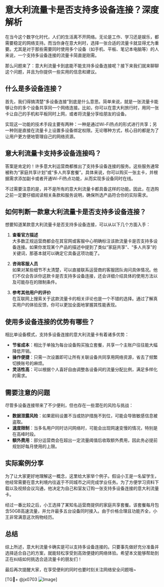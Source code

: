 # 意大利流量卡是否支持多设备连接？深度解析

在当今这个数字化时代，人们的生活离不开网络。无论是工作、学习还是娱乐，都需要稳定的网络支持。而当你身在意大利时，选择一张合适的流量卡就显得尤为重要。尤其是对于那些需要同时使用多个设备（如手机、平板、笔记本电脑等）的人来说，一个支持多设备连接的流量卡简直是刚需。

那么问题来了：意大利流量卡到底能不能支持多设备连接呢？接下来我们就来聊聊这个问题，并且为你提供一些实用的信息和建议。

## 什么是多设备连接？

首先，我们得搞清楚“多设备连接”到底是什么意思。简单来说，就是一张流量卡能够让你的多个设备共享同一个网络连接。比如，你可以在意大利旅行时，用同一张卡让自己的手机和平板同时上网，或者将流量分享给朋友的设备。

实现这一功能的技术手段主要有两种：一种是通过Wi-Fi热点的形式进行共享；另一种则是直接在流量卡上设置多设备绑定权限。无论哪种方式，核心目的都是为了让用户更方便地管理自己的网络资源。

## 意大利流量卡支持多设备连接吗？

答案是肯定的！许多意大利运营商都推出了支持多设备连接的服务。这些服务通常被称为“家庭共享计划”或“多人共享套餐”。具体来说，你可以购买一张主卡，并根据需求添加副卡或者开通Wi-Fi热点功能，从而实现多设备同时在线。

不过需要注意的是，并不是所有的意大利流量卡都具备这样的功能。因此，在选购之前一定要仔细阅读相关条款和服务说明，确保所选产品符合你的实际需求。

## 如何判断一款意大利流量卡是否支持多设备连接？

想要知道某款意大利流量卡是否支持多设备连接，可以从以下几个方面入手：

1. **查看官方描述**  
   大多数正规运营商都会在其官网或客服中心明确标注该款流量卡是否支持多设备连接。如果你发现某个产品的描述中提到了类似“家庭共享”、“多人共享”的关键词，那基本就可以确定它具备这项功能了。

2. **咨询客服人员**  
   如果对某些细节不太清楚，可以直接联系运营商的客服团队询问具体情况。他们不仅会告诉你这款卡是否支持多设备连接，还会详细介绍具体的使用方法以及可能存在的限制条件。

3. **参考其他用户的评价**  
   在互联网上搜索关于这款流量卡的相关评论也是一个不错的选择。通过了解真实用户的体验反馈，你可以更加全面地掌握其性能表现。

## 使用多设备连接的优势有哪些？

相比单设备模式，支持多设备连接的意大利流量卡有着诸多优势：

- **节省成本**：相比于单独为每台设备购买独立套餐，共享一个主账户往往能大幅降低开销。
- **操作便捷**：只需一次设置即可让所有关联设备共同享用网络资源，省去了频繁切换账号的麻烦。
- **灵活性高**：可以根据个人喜好自由调整各设备间的流量分配比例，满足多样化的需求。

## 需要注意的问题

尽管多设备连接带来了不少便利，但也存在一些潜在的风险与挑战：

- **数据泄露风险**：如果密码设置不当或防护措施不到位，可能会导致敏感信息被盗取。
- **速度限制**：当多名用户同时访问网络时，可能会出现网速变慢的情况，特别是在高峰时段。
- **额外费用**：部分运营商会在超出一定流量阈值后收取额外费用，因此务必提前规划好每月使用的上限。

## 实际案例分享

为了让大家更好地理解这一概念，这里给大家举个例子。假设小王是一名留学生，他经常需要在意大利境内往返于不同城市之间完成学业任务。为了方便学习资料下载以及视频会议沟通，他决定为自己和室友订购一张支持多设备连接的意大利流量卡。

经过一番比较之后，小王选择了某知名运营商提供的家庭共享套餐。该套餐每月包含50GB高速流量，并允许最多五台设备同时接入。由于价格合理且功能齐全，小王非常满意这次购物经历。

## 总结

综上所述，意大利流量卡确实是可以支持多设备连接的。只要事先做好充分准备并选择适合自己的方案，就能轻松享受到高效便捷的网络体验。希望本文能够帮助到正在纠结如何挑选合适流量卡的朋友们！

最后再次提醒大家，在享受便利的同时也要时刻关注网络安全问题哦~

[TG💪+ @jx0703 ![Image](https://github.com/user-attachments/assets/dbca1d08-cadb-493c-b0ec-ad6f7a83f270)]